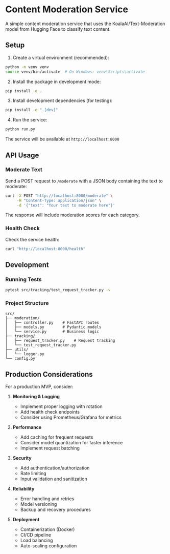 # Content Moderation Service

A simple content moderation service that uses the KoalaAI/Text-Moderation model from Hugging Face to classify text content.

## Setup

1. Create a virtual environment (recommended):
```bash
python -m venv venv
source venv/bin/activate  # On Windows: venv\Scripts\activate
```

2. Install the package in development mode:
```bash
pip install -e .
```

3. Install development dependencies (for testing):
```bash
pip install -e ".[dev]"
```

4. Run the service:
```bash
python run.py
```

The service will be available at `http://localhost:8000`

## API Usage

### Moderate Text
Send a POST request to `/moderate` with a JSON body containing the text to moderate:

```bash
curl -X POST "http://localhost:8000/moderate" \
     -H "Content-Type: application/json" \
     -d '{"text": "Your text to moderate here"}'
```

The response will include moderation scores for each category.

### Health Check
Check the service health:

```bash
curl "http://localhost:8000/health"
```

## Development

### Running Tests
```bash
pytest src/tracking/test_request_tracker.py -v
```

### Project Structure
```
src/
├── moderation/
│   ├── controller.py    # FastAPI routes
│   ├── models.py        # Pydantic models
│   └── service.py       # Business logic
├── tracking/
│   ├── request_tracker.py    # Request tracking
│   └── test_request_tracker.py
├── utils/
│   └── logger.py
└── config.py
```

## Production Considerations

For a production MVP, consider:

1. **Monitoring & Logging**
   - Implement proper logging with rotation
   - Add health check endpoints
   - Consider using Prometheus/Grafana for metrics

2. **Performance**
   - Add caching for frequent requests
   - Consider model quantization for faster inference
   - Implement request batching

3. **Security**
   - Add authentication/authorization
   - Rate limiting
   - Input validation and sanitization

4. **Reliability**
   - Error handling and retries
   - Model versioning
   - Backup and recovery procedures

5. **Deployment**
   - Containerization (Docker)
   - CI/CD pipeline
   - Load balancing
   - Auto-scaling configuration 